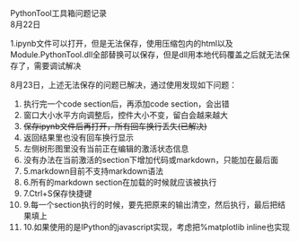 PythonTool工具箱问题记录  
8月22日

1.ipynb文件可以打开，但是无法保存，使用压缩包内的html以及Module.PythonTool.dll全部替换可以保存，但是dll用本地代码覆盖之后就无法保存了，需要调试解决

8月23日，上述无法保存的问题已解决，通过使用发现如下问题：

1. 执行完一个code section后，再添加code section，会出错
2. 窗口大小水平方向调整后，控件大小不变，留白会越来越大
3. ~~保存ipynb文件后再打开，所有回车换行丢失\(已解决\)~~
4. 返回结果里也没有回车换行显示
5. 左侧树形图里没有当前正在编辑的激活状态信息
6. 没有办法在当前激活的section下增加代码或markdown，只能加在最后面
7. 5.markdown目前不支持markdown语法
8. 6.所有的markdown section在加载的时候就应该被执行
9. 7.Ctrl+S保存快捷键
10. 9.每一个section执行的时候，要先把原来的输出清空，然后执行，最后把结果填上
11. 10.如果使用的是IPython的javascript实现，考虑把%matplotlib inline也实现



